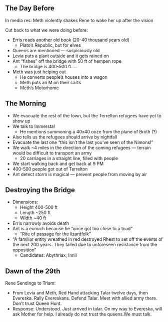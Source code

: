 ## The Day Before

In media res: Meth violently shakes Rene to wake her up after the vision

Cut back to what we were doing before:

- Erris reads another old book (20-40 thousand years old)
    - Plato’s Republic, but for elves
- Queens are mentioned — suspiciously old
- Levia puts a plant outside and it gets rained on
- Ant “fishes” off the bridge with 50 ft of hempen rope
    - The bridge is 400-500 ft…..
- Meth was just helping out
    - He converts people’s houses into a wagon
    - Meth puts an M on their carts
    - Meth’s Motorhome

## The Morning

- We evacuate the rest of the town, but the Terrelton refugees have yet to show up
- We talk to Immerstal
    - He mentions summoning a 40x40 ooze from the plane of Broth (?)
- Also tells us the refugees should arrive by nightfall
- Evacuate the last one “this isn’t the last you’ve seen of the Nimons!”
- We walk ~4 miles in the direction of the coming refugees — terrain would be difficult to transport an army
    - 20 carriages in a straight line, filled with people
- We start walking back and get back at 9 PM
- 400-500 people got out of Terrelton
- Ant detect storm is magical — prevent people from moving by air

## Destroying the Bridge

- Dimensions:
    - Height 400-500 ft
    - Length ~250 ft
    - Width ~40 ft
- Erris narrowly avoids death
- Ant is a eunuch because he “once got too close to a toad”
    - “Rite of passage for the lizardfolk”
- “A familiar entity wreathed in red destroyed Rhest to set off the events of the next 200 years. They failed due to unforeseen resistance from the opposition”
    - Candidates: Abythriax, Innil

## Dawn of the 29th

Rene Sendings to Triam:

- From Levia and Meth, Red Hand attacking Talar twelve days, then Evereska. Rally Evereskans. Defend Talar. Meet with allied army there. Don't trust Queen Hunt.
- Response: Understood. Just arrived in talar. On my way to Evereska, will ask Mother for help. I already do not trust the queens.We must talk.